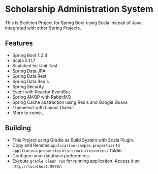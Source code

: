 # Scholarship Administration System

This is Skeleton Project for Spring Boot using Scala instead of Java. Integrated with other Spring Projects.

## Features
* Spring Boot 1.2.4
* Scala 2.11.7
* Scalatest for Unit Test
* Spring Data JPA
* Spring Data Rest
* Spring Data Redis
* Spring Security
* Event with Reactor EventBus
* Spring AMQP with RabbitMQ
* Spring Cache abstraction using Redis and Google Guava
* Thymeleaf with Layout Dialect
* More to come...

## Building
* This Project using Gradle as Build System with Scala Plugin.     
* Copy and Rename `application-sample.properties` to `application.properties` in `src/main/resources/` folder.   
* Configure your database preferences.    
* Execute `gradle clean run` for running application. Access it on `http://localhost:9090/`.      

